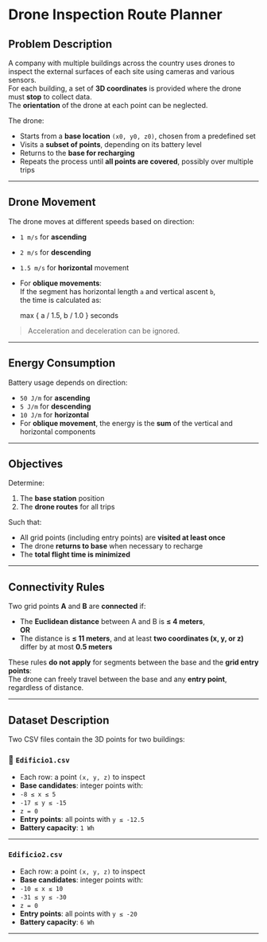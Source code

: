 # Drone Inspection Route Planner

## Problem Description

A company with multiple buildings across the country uses drones to inspect the external surfaces of each site using cameras and various sensors.  
For each building, a set of **3D coordinates** is provided where the drone must **stop** to collect data.  
The **orientation** of the drone at each point can be neglected.

The drone:

- Starts from a **base location** `(x0, y0, z0)`, chosen from a predefined set
- Visits a **subset of points**, depending on its battery level
- Returns to the **base for recharging**
- Repeats the process until **all points are covered**, possibly over multiple trips

---

## Drone Movement

The drone moves at different speeds based on direction:

- `1 m/s` for **ascending**
- `2 m/s` for **descending**
- `1.5 m/s` for **horizontal** movement
- For **oblique movements**:  
  If the segment has horizontal length `a` and vertical ascent `b`,  
  the time is calculated as:

  max { a / 1.5, b / 1.0 } seconds


> Acceleration and deceleration can be ignored.

---

## Energy Consumption

Battery usage depends on direction:

- `50 J/m` for **ascending**
- `5 J/m` for **descending**
- `10 J/m` for **horizontal**
- For **oblique movement**, the energy is the **sum** of the vertical and horizontal components

---

## Objectives

Determine:

1. The **base station** position
2. The **drone routes** for all trips

Such that:

- All grid points (including entry points) are **visited at least once**
- The drone **returns to base** when necessary to recharge
- The **total flight time is minimized**

---

## Connectivity Rules

Two grid points **A** and **B** are **connected** if:

- The **Euclidean distance** between A and B is **≤ 4 meters**,  
**OR**
- The distance is **≤ 11 meters**, and at least **two coordinates (x, y, or z)** differ by at most **0.5 meters**

These rules **do not apply** for segments between the base and the **grid entry points**:  
The drone can freely travel between the base and any **entry point**, regardless of distance.

---

## Dataset Description

Two CSV files contain the 3D points for two buildings:

### 🏢 `Edificio1.csv`

- Each row: a point `(x, y, z)` to inspect
- **Base candidates**: integer points with:
- `-8 ≤ x ≤ 5`
- `-17 ≤ y ≤ -15`
- `z = 0`
- **Entry points**: all points with `y ≤ -12.5`
- **Battery capacity**: `1 Wh`

---

### `Edificio2.csv`

- Each row: a point `(x, y, z)` to inspect
- **Base candidates**: integer points with:
- `-10 ≤ x ≤ 10`
- `-31 ≤ y ≤ -30`
- `z = 0`
- **Entry points**: all points with `y ≤ -20`
- **Battery capacity**: `6 Wh`

---



  

